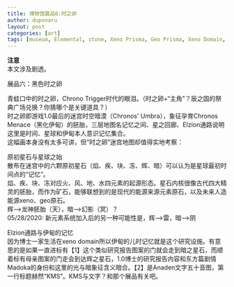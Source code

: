 ```yaml
---
title: 博物馆展品6:时之卵
author: duponaru
layout: post
categories: [art]
tags: [museum, Elemental, stone, Xeno Prisma, Geo Prisma, Xeno Domain, alphabets, law, chaos, KMS, Madoka, Chronos]
---
```


**注意**  
本文涉及剧透。  

展品六：黑色时之卵  
<span class="image centered"><img src="{{ '/assets/post_img/2020-01-05/tamago.png' | relative_url }}" alt="" /></span>  
<span class="image centered"><img src="{{ '/assets/post_img/2020-01-05/tamago2.png' | relative_url }}" alt="" /></span>  

青蛙口中的时之卵，Chrono Trigger时代的眼泪。（时之卵+“主角”？辰之国的祭典广场兑换？你猜哪个是关键道具？）  
时之卵即游戏1.0最后的迷宫时空暗漠（Chronos' Umbra），象征孕育Chronos Menace（黑化伊甸）的胚胎，三层地图名记忆之间、星之回廊、Elzion通路说明这里是时间、星球和伊甸本人意识记忆集合。  
这幅画本身没有太多可讲，但“时之卵”迷宫地图却值得实地考察：  


原初星石与星球之始  
散布在迷宫中的六颗原初星石（焰、疾、块、冻、辉、暗）可以认为是星球最初时间点的“记忆”。  
<span class="image centered"><img src="{{ '/assets/post_img/2020-01-05/stone1.png' | relative_url }}" alt="" /></span>  
焰、疾、块、冻对应火、风、地、水四元素的起源形态。星石内核很像古代四大精灵的胚胎，而作为矿石，能够联想到的是现代的能源来源元素原石，以及未来人造能源xeno、geo原石。  
<span class="image centered"><img src="{{ '/assets/post_img/2020-01-05/stone2.png' | relative_url }}" alt="" /></span>  
辉-->龙神胚胎（天），暗-->幻影（冥）？  
05/28/2020: 新元素系统加入后的另一种可能性是，辉-->雷，暗-->阴  

Elzion通路与伊甸的记忆  
<span class="image centered"><img src="{{ '/assets/post_img/2020-01-05/memory.png' | relative_url }}" alt="" /></span>  
因为博士一家生活在xeno domain所以伊甸的儿时记忆就是这个研究设施。有意思的是如果一直进标有【1】这个类似研究报告图案的门就会走到暗之星石，而顺着标有母亲图案的门走会到达辉之星石，1.0博士的研究报告内容和东方篇剧情Madoka的身份和这里的光与暗象征含义暗合。【2】是Anaden文字五十音图，第一行标题赫然“KMS”。KMS与文字？和那个展品有关吧。  

